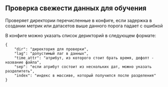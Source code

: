 Проверка свежести данных для обучения
---

Проверяет директории перечисленные в конфиге, если задержка в создании метрик или датасетов выше данного порога падает с ошибкой

В конфиге можно указать список дерикторий в следующем формате:

```
{
    "dir": "директория для проверки",
    "lag": "допустимый лаг в данных",
    "time_attr": "атрибут, из которого стоит брать время, дефолт - название файла",
    "sep": "если атрибут состоит из нескольких дат, можно указать разделитеть",
    "index": "индекс в массиве, который получился после разделения"
} 
```
